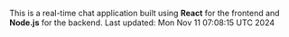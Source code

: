 This is a real-time chat application built using **React** for the frontend and **Node.js** for the backend.
Last updated: Mon Nov 11 07:08:15 UTC 2024
